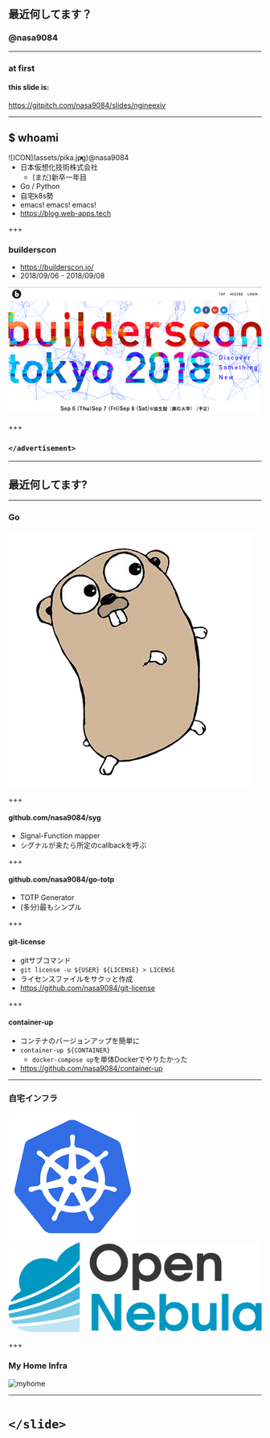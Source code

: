 ## 最近何してます？
### @nasa9084

---

### at first
#### this slide is:

https://gitpitch.com/nasa9084/slides/ngineexiv

---

## $ whoami

<div style="float: left;">
![ICON](assets/pika.jpg)
</div>

* @nasa9084
* 日本仮想化技術株式会社
  * (まだ)新卒一年目
* Go / Python
* 自宅k8s勢
* emacs! emacs! emacs!
* https://blog.web-apps.tech

+++

### builderscon

* https://builderscon.io/
* 2018/09/06 - 2018/09/08

![builderscon.io](assets/builderscon-web.png)

+++

### `</advertisement>`

---

## 最近何してます?

---

### Go

![Gopher](assets/gopher.png)

+++

#### github.com/nasa9084/syg

* Signal-Function mapper
* シグナルが来たら所定のcallbackを呼ぶ


+++

#### github.com/nasa9084/go-totp

* TOTP Generator
* (多分)最もシンプル

+++

#### git-license

* gitサブコマンド
* `git license -u ${USER} ${LICENSE} > LICENSE`
* ライセンスファイルをサクッと作成
* https://github.com/nasa9084/git-license

+++

#### container-up

* コンテナのバージョンアップを簡単に
* `container-up ${CONTAINER}`
  * `docker-compose up`を単体Dockerでやりたかった
* https://github.com/nasa9084/container-up

---

### 自宅インフラ

![k8s](assets/k8s.png)
![one](assets/opennebula.png)

+++

### My Home Infra

![myhome](assets/myhome-infra.png)

---

# `</slide>`
